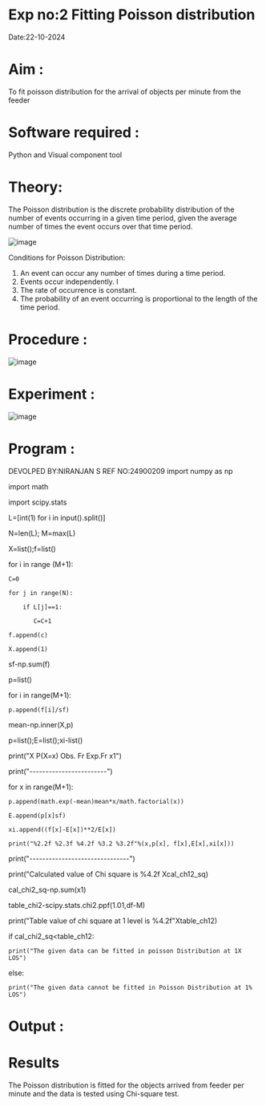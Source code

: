 # Exp no:2 Fitting Poisson  distribution
Date:22-10-2024
# Aim : 

To fit poisson distribution for the arrival of objects per minute from the feeder

# Software required :  

Python and Visual component tool

# Theory:

The Poisson distribution is the discrete probability distribution of the number of events occurring in a given time period, given the average number of times the event occurs over that time period.

![image](https://user-images.githubusercontent.com/104613195/166248326-fd042076-8b0b-40c4-8b11-1d8e8fcb74db.png)

 Conditions for Poisson Distribution:

1. An event can occur any number of times during a time period.
2. Events occur independently. I
3. The rate of occurrence is constant.
4. The probability of an event occurring is proportional to the length of the time period. 
 
# Procedure :

![image](https://user-images.githubusercontent.com/104613195/166251988-d0c53205-6080-4f7b-ae4c-398178586637.png)

# Experiment :

![image](https://user-images.githubusercontent.com/103921593/230282876-f4a5afbf-cac1-4648-a1b0-c78840638a8e.png)

# Program :
DEVOLPED BY:NIRANJAN S
REF NO:24900209
import numpy as np

import math

import scipy.stats

L=[int(1) for i in input().split()]

N=len(L); M=max(L)

X=list();f=list()

for i in range (M+1):

    C=0

    for j in range(N):

        if L[j]==1:

           C=C+1

    f.append(c)

    X.append(1)

sf-np.sum(f)

p=list()

for i in range(M+1):

    p.append(f[i]/sf)

mean-np.inner(X,p)

p=list();E=list();xi-list()

print("X P(X=x) Obs. Fr Exp.Fr x1")

print("------------------------")

for x in range(M+1):

    p.append(math.exp(-mean)mean*x/math.factorial(x))

    E.append(p[x]sf)

    xi.append((f[x]-E[x])**2/E[x])

    print("%2.2f %2.3f %4.2f %3.2 %3.2f"%(x,p[x], f[x],E[x],xi[x]))

print("-------------------------------")

print("Calculated value of Chi square is %4.2f Xcal_ch12_sq)

cal_chi2_sq-np.sum(x1)

table_chi2-scipy.stats.chi2.ppf(1.01,df-M)

print("Table value of chi square at 1 level is %4.2f"Xtable_ch12)

if cal_chi2_sq<table_ch12:

    print("The given data can be fitted in poisson Distribution at 1X LOS")

else:

    print("The given data cannot be fitted in Poisson Distribution at 1% LOS")
 

# Output : 



# Results

The Poisson distribution is fitted for the objects arrived from feeder per minute and the data is tested using Chi-square test. 
 
